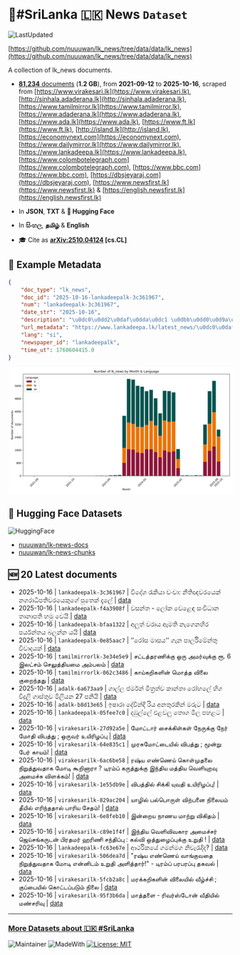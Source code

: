 # 📄#SriLanka 🇱🇰 News `Dataset`

![LastUpdated](https://img.shields.io/badge/last_updated-2025--10--16_14:21:34-green)

[https://github.com/nuuuwan/lk_news/tree/data/data/lk_news](https://github.com/nuuuwan/lk_news/tree/data/data/lk_news)

A collection of lk_news documents.

- [**81,234** documents](https://github.com/nuuuwan/lk_news/tree/data/data/lk_news) (**1.2 GB**), from **2021-09-12** to **2025-10-16**, scraped from [https://www.virakesari.lk](https://www.virakesari.lk), [http://sinhala.adaderana.lk](http://sinhala.adaderana.lk), [https://www.tamilmirror.lk](https://www.tamilmirror.lk), [https://www.adaderana.lk](https://www.adaderana.lk), [https://www.ada.lk](https://www.ada.lk), [https://www.ft.lk](https://www.ft.lk), [http://island.lk](http://island.lk), [https://economynext.com](https://economynext.com), [https://www.dailymirror.lk](https://www.dailymirror.lk), [https://www.lankadeepa.lk](https://www.lankadeepa.lk), [https://www.colombotelegraph.com](https://www.colombotelegraph.com), [https://www.bbc.com](https://www.bbc.com), [https://dbsjeyaraj.com](https://dbsjeyaraj.com), [https://www.newsfirst.lk](https://www.newsfirst.lk) & [https://english.newsfirst.lk](https://english.newsfirst.lk)

- In **JSON**, **TXT** & **🤗 Hugging Face**

- In **සිංහල**, **தமிழ்** & **English**

- 🎓 Cite as **[arXiv:2510.04124](https://arxiv.org/abs/2510.04124) [cs.CL]**

## 📝 Example Metadata

```json
{
    "doc_type": "lk_news",
    "doc_id": "2025-10-16-lankadeepalk-3c361967",
    "num": "lankadeepalk-3c361967",
    "date_str": "2025-10-16",
    "description": "\u0dc0\u0dd2\u0daf\u0dda\u0dc1 \u0dbb\u0dd0\u0d9a\u0dd2\u0dba\u0dcf \u0dc0\u0d82\u0da0\u0dcf: \u0db1\u0dd3\u0dad\u0dd2\u0da5\u0dc0\u0dbb\u0dba\u0dd9\u0d9a\u0dca \u0db1\u0d9c\u0dbb\u0dcf\u0db0\u0dd2\u0db4\u0dad\u0dd2\u0dc0\u0dbb\u0dba\u0dd9\u0d9a\u0dd4\u0d9c\u0dda \u0db4\u0dd4\u0dad\u0dd9\u0d9a\u0dca \u0daf\u0dd0\u0dbd\u0dda",
    "url_metadata": "https://www.lankadeepa.lk/latest_news/\u0dc0\u0daf\u0dc1-\u0dbb\u0d9a\u0dba-\u0dc0\u0da0-\u0db1\u0dad\u0da5\u0dc0\u0dbb\u0dba\u0d9a-\u0db1\u0d9c\u0dbb\u0db0\u0db4\u0dad\u0dc0\u0dbb\u0dba\u0d9a\u0d9c-\u0db4\u0dad\u0d9a-\u0daf\u0dbd/1-681486",
    "lang": "si",
    "newspaper_id": "lankadeepalk",
    "time_ut": 1760604415.0
}
```

![Chart](https://raw.githubusercontent.com/nuuuwan/lk_news/refs/heads/data/data/lk_news/docs_by_month_and_lang.png)

## 🤗 Hugging Face Datasets

![HuggingFace](https://img.shields.io/badge/-HuggingFace-FDEE21?style=for-the-badge&logo=HuggingFace)

- [nuuuwan/lk-news-docs](https://huggingface.co/datasets/nuuuwan/lk-news-docs)
- [nuuuwan/lk-news-chunks](https://huggingface.co/datasets/nuuuwan/lk-news-chunks)

## 🆕 20 Latest documents

- 2025-10-16 | `lankadeepalk-3c361967` | විදේශ රැකියා වංචා: නීතිඥවරයෙක් නගරාධිපතිවරයෙකුගේ පුතෙක් දැලේ | [data](https://github.com/nuuuwan/lk_news/tree/data/data/lk_news/2020s/2025/2025-10-16-lankadeepalk-3c361967)
- 2025-10-16 | `lankadeepalk-f4a3908f` | වසන්ත - ලෝක වෙළෙඳ සංවිධාන  තානාපති හමු වෙයි | [data](https://github.com/nuuuwan/lk_news/tree/data/data/lk_news/2020s/2025/2025-10-16-lankadeepalk-f4a3908f)
- 2025-10-16 | `lankadeepalk-bfaa1322` | අලුත් වරාය ඇමති නැගෙනහිර පර්යන්තය බලන්න යයි | [data](https://github.com/nuuuwan/lk_news/tree/data/data/lk_news/2020s/2025/2025-10-16-lankadeepalk-bfaa1322)
- 2025-10-16 | `lankadeepalk-0e85aac7` | ’’රෝස මාසය’’ ගැන පාර්ලිමේන්තු විවාදයක් | [data](https://github.com/nuuuwan/lk_news/tree/data/data/lk_news/2020s/2025/2025-10-16-lankadeepalk-0e85aac7)
- 2025-10-16 | `tamilmirrorlk-3e34e5e9` | சட்டத்தரணிக்கு ஒரு அமர்வுக்கு ரூ. 6 இலட்சம் செலுத்தியமை அம்பலம் | [data](https://github.com/nuuuwan/lk_news/tree/data/data/lk_news/2020s/2025/2025-10-16-tamilmirrorlk-3e34e5e9)
- 2025-10-16 | `tamilmirrorlk-062c3486` | காய்கறிகளின் மொத்த விலை குறைந்தது | [data](https://github.com/nuuuwan/lk_news/tree/data/data/lk_news/2020s/2025/2025-10-16-tamilmirrorlk-062c3486)
- 2025-10-16 | `adalk-6a673aa9` | ගාල්ල ජර්මන් මිත්‍රත්ව කාන්තා රෝහලේ හිග විදුලි ගාස්තුව මිලියන 27 පනියි | [data](https://github.com/nuuuwan/lk_news/tree/data/data/lk_news/2020s/2025/2025-10-16-adalk-6a673aa9)
- 2025-10-16 | `adalk-b8d13e65` | ඉෂාරා දේවින්දි රිය අනතුරකින් මරුට | [data](https://github.com/nuuuwan/lk_news/tree/data/data/lk_news/2020s/2025/2025-10-16-adalk-b8d13e65)
- 2025-10-16 | `lankadeepalk-05fee7c0` | දඹුල්ලේ එළවලු තොග මිල පහළට | [data](https://github.com/nuuuwan/lk_news/tree/data/data/lk_news/2020s/2025/2025-10-16-lankadeepalk-05fee7c0)
- 2025-10-16 | `virakesarilk-27d92a5e` | மோட்டார் சைக்கிள்கள் நேருக்கு நேர் மோதி விபத்து ; ஒருவர் உயிரிழப்பு | [data](https://github.com/nuuuwan/lk_news/tree/data/data/lk_news/2020s/2025/2025-10-16-virakesarilk-27d92a5e)
- 2025-10-16 | `virakesarilk-64e835c1` | முரசுமோட்டையில் விபத்து ; மூன்று பேர் காயம்! | [data](https://github.com/nuuuwan/lk_news/tree/data/data/lk_news/2020s/2025/2025-10-16-virakesarilk-64e835c1)
- 2025-10-16 | `virakesarilk-6ac6be58` | ரஷ்ய எண்ணெய் கொள்முதலை நிறுத்துவதாக மோடி கூறினாரா ? டிரம்ப் கருத்துக்கு இந்திய மத்திய வெளியுறவு அமைச்சு விளக்கம்! | [data](https://github.com/nuuuwan/lk_news/tree/data/data/lk_news/2020s/2025/2025-10-16-virakesarilk-6ac6be58)
- 2025-10-16 | `virakesarilk-1e55db9e` | விபத்தில் சிக்கி யுவதி உயிரிழப்பு! | [data](https://github.com/nuuuwan/lk_news/tree/data/data/lk_news/2020s/2025/2025-10-16-virakesarilk-1e55db9e)
- 2025-10-16 | `virakesarilk-829ac204` | யாழில் பல்பொருள் விற்பனை நிலையம் தீயில் எரிந்ததால் பாரிய சேதம்! | [data](https://github.com/nuuuwan/lk_news/tree/data/data/lk_news/2020s/2025/2025-10-16-virakesarilk-829ac204)
- 2025-10-16 | `virakesarilk-6e8feb10` | இன்றைய நாணய மாற்று விகிதம் | [data](https://github.com/nuuuwan/lk_news/tree/data/data/lk_news/2020s/2025/2025-10-16-virakesarilk-6e8feb10)
- 2025-10-16 | `virakesarilk-c89e1f4f` | இந்திய வெளிவிவகார அமைச்சர் ஜெய்சங்கருடன் பிரதமர் ஹரிணி சந்திப்பு : கல்வி ஒத்துழைப்புக்கு உறுதி ! | [data](https://github.com/nuuuwan/lk_news/tree/data/data/lk_news/2020s/2025/2025-10-16-virakesarilk-c89e1f4f)
- 2025-10-16 | `lankadeepalk-fc63e67e` | ආර්ථිකයේ ගමන්මග නිවැරැදිද? | [data](https://github.com/nuuuwan/lk_news/tree/data/data/lk_news/2020s/2025/2025-10-16-lankadeepalk-fc63e67e)
- 2025-10-16 | `virakesarilk-506dea7d` | "ரஷ்ய எண்ணெய் வாங்குவதை நிறுத்துவதாக மோடி என்னிடம் உறுதி அளித்தார்!" - டிரம்ப் பரபரப்பு தகவல் | [data](https://github.com/nuuuwan/lk_news/tree/data/data/lk_news/2020s/2025/2025-10-16-virakesarilk-506dea7d)
- 2025-10-16 | `virakesarilk-5fcb2a8c` | மரக்கறிகளின் விலையில் வீழ்ச்சி ; குப்பையில் கொட்டப்படும் நிலை | [data](https://github.com/nuuuwan/lk_news/tree/data/data/lk_news/2020s/2025/2025-10-16-virakesarilk-5fcb2a8c)
- 2025-10-16 | `virakesarilk-95f3b6da` | மாத்தளை - ரிவர்ஸ்டோன் வீதியில் மண்சரிவு | [data](https://github.com/nuuuwan/lk_news/tree/data/data/lk_news/2020s/2025/2025-10-16-virakesarilk-95f3b6da)

---

### [More Datasets about 🇱🇰 #SriLanka](https://github.com/nuuuwan/lk_datasets)

![Maintainer](https://img.shields.io/badge/maintainer-nuuuwan-red)
![MadeWith](https://img.shields.io/badge/made_with-python-blue)
[![License: MIT](https://img.shields.io/badge/License-MIT-yellow.svg)](https://opensource.org/licenses/MIT)
